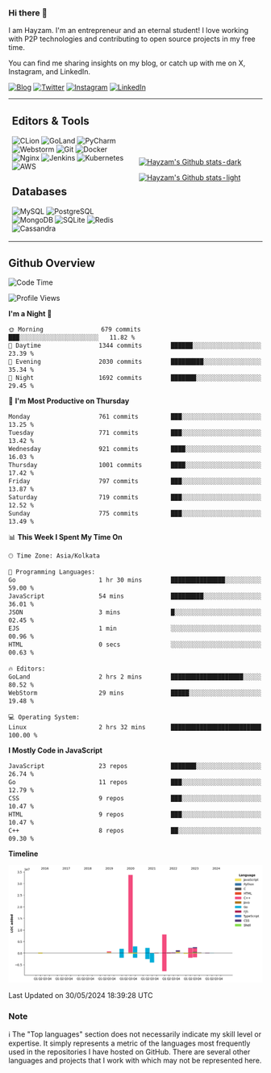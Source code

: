 ### Hi there 👋

I am Hayzam. I'm an entrepreneur and an eternal student! I love working with P2P technologies and contributing to open source projects in my free time.

You can find me sharing insights on my blog, or catch up with me on X, Instagram, and LinkedIn.

[![Blog](https://img.shields.io/badge/Blog-%2312100E.svg?&style=for-the-badge&logo=medium&logoColor=white)](https://hayzam.com)
[![Twitter](https://img.shields.io/badge/Twitter-%231DA1F2.svg?&style=for-the-badge&logo=X&logoColor=white)](https://twitter.com/hayzam_js)
[![Instagram](https://img.shields.io/badge/Instagram-%23E4405F.svg?&style=for-the-badge&logo=instagram&logoColor=white)](https://instagram.com/hayzam.ts)
[![LinkedIn](https://img.shields.io/badge/LinkedIn-%230077B5.svg?&style=for-the-badge&logo=linkedin&logoColor=white)](https://www.linkedin.com/in/hayzam-s-2b9b95139/)

<table width="100%">
<tr>
<td width="50%">

## Editors & Tools

![CLion](https://img.shields.io/badge/-CLion-000000?style=flat&logo=CLion)
![GoLand](https://img.shields.io/badge/-GoLand-000000?style=flat&logo=Goland)
![PyCharm](https://img.shields.io/badge/-PyCharm-000000?style=flat&logo=PyCharm)
![Webstorm](https://img.shields.io/badge/-WebStorm-000000?style=flat&logo=WebStorm)
![Git](https://img.shields.io/badge/-Git-000000?style=flat&logo=git)
![Docker](https://img.shields.io/badge/-Docker-000000?style=flat&logo=docker)
![Nginx](https://img.shields.io/badge/-Nginx-000000?style=flat&logo=nginx)
![Jenkins](https://img.shields.io/badge/-Jenkins-000000?style=flat&logo=jenkins)
![Kubernetes](https://img.shields.io/badge/-Kubernetes-000000?style=flat&logo=kubernetes)
![AWS](https://img.shields.io/badge/-AWS-000000?style=flat&logo=amazon-aws)

## Databases

![MySQL](https://img.shields.io/badge/-MySQL-000000?style=flat&logo=mysql)
![PostgreSQL](https://img.shields.io/badge/-PostgreSQL-000000?style=flat&logo=postgresql)
![MongoDB](https://img.shields.io/badge/-MongoDB-000000?style=flat&logo=mongodb)
![SQLite](https://img.shields.io/badge/-SQLite-000000?style=flat&logo=sqlite)
![Redis](https://img.shields.io/badge/-Redis-000000?style=flat&logo=redis)
![Cassandra](https://img.shields.io/badge/-Cassandra-000000?style=flat&logo=apache-cassandra)
</div>

<td width="50%">
 
[![Hayzam's Github stats-dark](https://github-readme-stats.vercel.app/api?username=hayzamjs&show_icons=true&theme=dark#gh-dark-mode-only)](https://github.com/anuraghazra/github-readme-stats#gh-dark-mode-only)
 
[![Hayzam's Github stats-light](https://github-readme-stats.vercel.app/api?username=hayzamjs&show_icons=true&theme=default#gh-light-mode-only)](https://github.com/anuraghazra/github-readme-stats#gh-light-mode-only)

</td>
</tr>
</table>
 
## Github Overview


<!--START_SECTION:waka-->
![Code Time](http://img.shields.io/badge/Code%20Time-756%20hrs%2018%20mins-blue)

![Profile Views](http://img.shields.io/badge/Profile%20Views-1-blue)

**I'm a Night 🦉** 

```text
🌞 Morning                679 commits         ███░░░░░░░░░░░░░░░░░░░░░░   11.82 % 
🌆 Daytime                1344 commits        ██████░░░░░░░░░░░░░░░░░░░   23.39 % 
🌃 Evening                2030 commits        █████████░░░░░░░░░░░░░░░░   35.34 % 
🌙 Night                  1692 commits        ███████░░░░░░░░░░░░░░░░░░   29.45 % 
```
📅 **I'm Most Productive on Thursday** 

```text
Monday                   761 commits         ███░░░░░░░░░░░░░░░░░░░░░░   13.25 % 
Tuesday                  771 commits         ███░░░░░░░░░░░░░░░░░░░░░░   13.42 % 
Wednesday                921 commits         ████░░░░░░░░░░░░░░░░░░░░░   16.03 % 
Thursday                 1001 commits        ████░░░░░░░░░░░░░░░░░░░░░   17.42 % 
Friday                   797 commits         ███░░░░░░░░░░░░░░░░░░░░░░   13.87 % 
Saturday                 719 commits         ███░░░░░░░░░░░░░░░░░░░░░░   12.52 % 
Sunday                   775 commits         ███░░░░░░░░░░░░░░░░░░░░░░   13.49 % 
```


📊 **This Week I Spent My Time On** 

```text
🕑︎ Time Zone: Asia/Kolkata

💬 Programming Languages: 
Go                       1 hr 30 mins        ███████████████░░░░░░░░░░   59.00 % 
JavaScript               54 mins             █████████░░░░░░░░░░░░░░░░   36.01 % 
JSON                     3 mins              █░░░░░░░░░░░░░░░░░░░░░░░░   02.45 % 
EJS                      1 min               ░░░░░░░░░░░░░░░░░░░░░░░░░   00.96 % 
HTML                     0 secs              ░░░░░░░░░░░░░░░░░░░░░░░░░   00.63 % 

🔥 Editors: 
GoLand                   2 hrs 2 mins        ████████████████████░░░░░   80.52 % 
WebStorm                 29 mins             █████░░░░░░░░░░░░░░░░░░░░   19.48 % 

💻 Operating System: 
Linux                    2 hrs 32 mins       █████████████████████████   100.00 % 
```

**I Mostly Code in JavaScript** 

```text
JavaScript               23 repos            ███████░░░░░░░░░░░░░░░░░░   26.74 % 
Go                       11 repos            ███░░░░░░░░░░░░░░░░░░░░░░   12.79 % 
CSS                      9 repos             ███░░░░░░░░░░░░░░░░░░░░░░   10.47 % 
HTML                     9 repos             ███░░░░░░░░░░░░░░░░░░░░░░   10.47 % 
C++                      8 repos             ██░░░░░░░░░░░░░░░░░░░░░░░   09.30 % 
```



**Timeline**

![Lines of Code chart](https://raw.githubusercontent.com/hayzamjs/hayzamjs/main/assets/bar_graph.png)


 Last Updated on 30/05/2024 18:39:28 UTC
<!--END_SECTION:waka-->


### Note 

:information_source: The "Top languages" section does not necessarily indicate my skill level or expertise. It simply represents a metric of the languages most frequently used in the repositories I have hosted on GitHub. There are several other languages and projects that I work with which may not be represented here. 

